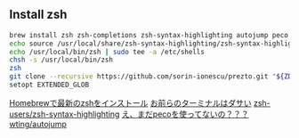 ## Install zsh

```sh
brew install zsh zsh-completions zsh-syntax-highlighting autojump peco
echo source /usr/local/share/zsh-syntax-highlighting/zsh-syntax-highlighting.zsh >> ~/.zshrc
echo /usr/local/bin/zsh | sudo tee -a /etc/shells
chsh -s /usr/local/bin/zsh
zsh
git clone --recursive https://github.com/sorin-ionescu/prezto.git "${ZDOTDIR:-$HOME}/.zprezto"
setopt EXTENDED_GLOB
```

[Homebrewで最新のzshをインストール](https://saku.io/install-latest-zsh-using-homebrew/)
[お前らのターミナルはダサい](https://qiita.com/kinchiki/items/57e9391128d07819c321)
[zsh-users/zsh-syntax-highlighting](https://github.com/zsh-users/zsh-syntax-highlighting)
[え、まだpecoを使ってないの？？？](https://qiita.com/vintersnow/items/08852df841e8d5faa7c2)
[wting/autojump](https://github.com/wting/autojump)
[]()
[]()
[]()
